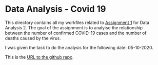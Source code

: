 # Data Analysis - Covid 19

This directory contains all my workfiles related to [Assignment 1]('https://github.com/CEU-Economics-and-Business/ECBS-5208-Coding-1-Business-Analytics/blob/master/assignment_covid/Assignment_covid.pdf') for Data Analysis 2. The goal of the assignment is to analyise the relationship between the number of confirmed COVID-19 cases and the number of deaths caused by the virus.

I was given the task to do the analysis for the following date: 05-10-2020.  

This is the [URL to the github repo]('https://github.com/zsomborh/ba_da2/tree/main/Assignment_1'). 